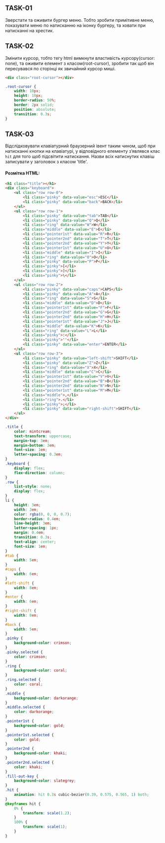 ## TASK-01

Зверстати та оживити бургер меню. Тобто зробити примітивне меню, показувати меню по натисканню на іконку бургеру, та ховати при натисканні на хрестик.

## TASK-02

Змінити курсор, тобто тегу html вимкнути властивість курсору(cursor: none), та оживити елемент з класом(root-cursor), зробити так щоб він пересувався по сторінці як звичайний курсор миші.

```html
<div class="root-cursor"></div>
```

```css
.root-cursor {
	width: 10px;
	height: 10px;
	border-radius: 50%;
	border: 2px solid;
	position: absolute;
	transition: 0.3s;
}
```

## TASK-03

Відслідковувати клавіатурний браузерний івент таким чином, щоб при натисканні кнопки на клавіатурі,
у відповідного елементу зʼявлявся клас `hit` для того щоб підсвітити натискання.
Назви всіх натиснутих клавіш записувати у заголовок з класом 'title'.

#### Розмітка HTML:

```html
<h1 class="title"></h1>
<div class="keyboard">
	<ul class="row row-0">
		<li class="pinky" data-value="esc">ESC</li>
		<li class="pinky" data-value="back">BACK</li>
	</ul>
	<ul class="row row-1">
		<li class="pinky" data-value="tab">TAB</li>
		<li class="pinky" data-value="Q">Q</li>
		<li class="ring" data-value="W">W</li>
		<li class="middle" data-value="E">E</li>
		<li class="pointer1st" data-value="R">R</li>
		<li class="pointer2nd" data-value="T">T</li>
		<li class="pointer2nd" data-value="Y">Y</li>
		<li class="pointer1st" data-value="U">U</li>
		<li class="middle" data-value="I">I</li>
		<li class="ring" data-value="O">O</li>
		<li class="pinky" data-value="P">P</li>
		<li class="pinky">[</li>
		<li class="pinky">]</li>
		<li class="pinky">\</li>
	</ul>
	<ul class="row row-2">
		<li class="pinky" data-value="caps">CAPS</li>
		<li class="pinky" data-value="A">A</li>
		<li class="ring" data-value="S">S</li>
		<li class="middle" data-value="D">D</li>
		<li class="pointer1st" data-value="F">F</li>
		<li class="pointer2nd" data-value="G">G</li>
		<li class="pointer2nd" data-value="H">H</li>
		<li class="pointer1st" data-value="J">J</li>
		<li class="middle" data-value="K">K</li>
		<li class="ring" data-value="L">L</li>
		<li class="pinky">:</li>
		<li class="pinky">''</li>
		<li class="pinky" data-value="enter">ENTER</li>
	</ul>
	<ul class="row row-3">
		<li class="pinky" data-value="left-shift">SHIFT</li>
		<li class="pinky" data-value="Z">Z</li>
		<li class="ring" data-value="X">X</li>
		<li class="middle" data-value="C">C</li>
		<li class="pointer1st" data-value="V">V</li>
		<li class="pointer2nd" data-value="B">B</li>
		<li class="pointer2nd" data-value="N">N</li>
		<li class="pointer1st" data-value="M">M</li>
		<li class="middle">,</li>
		<li class="ring">.</li>
		<li class="pinky">;</li>
		<li class="pinky" data-value="right-shift">SHIFT</li>
	</ul>
</div>
```

```css
.title {
	color: mintcream;
	text-transform: uppercase;
	margin-top: 3em;
	margin-bottom: 3em;
	font-size: 1em;
	letter-spacing: 0.3em;
}
.keyboard {
	display: flex;
	flex-direction: column;
}
.row {
	list-style: none;
	display: flex;
}
li {
	height: 3em;
	width: 3em;
	color: rgba(0, 0, 0, 0.7);
	border-radius: 0.4em;
	line-height: 3em;
	letter-spacing: 1px;
	margin: 0.4em;
	transition: 0.3s;
	text-align: center;
	font-size: 1em;
}
#tab {
	width: 5em;
}
#caps {
	width: 6em;
}
#left-shift {
	width: 8em;
}
#enter {
	width: 6em;
}
#right-shift {
	width: 8em;
}
#back {
	width: 5em;
}
.pinky {
	background-color: crimson;
}
.pinky.selected {
	color: crimson;
}
.ring {
	background-color: coral;
}
.ring.selected {
	color: coral;
}
.middle {
	background-color: darkorange;
}
.middle.selected {
	color: darkorange;
}
.pointer1st {
	background-color: gold;
}
.pointer1st.selected {
	color: gold;
}
.pointer2nd {
	background-color: khaki;
}
.pointer2nd.selected {
	color: khaki;
}
.fill-out-key {
	background-color: slategrey;
}
.hit {
	animation: hit 0.3s cubic-bezier(0.39, 0.575, 0.565, 1) both;
}
@keyframes hit {
	0% {
		transform: scale(1.2);
	}
	100% {
		transform: scale(1);
	}
}
```
